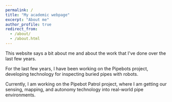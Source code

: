 ```yaml
---
permalink: /
title: "My academic webpage"
excerpt: "About me"
author_profile: true
redirect_from: 
  - /about/
  - /about.html
---
```


This website says a bit about me and about the work that I've done over the last few years.

For the last few years, I have been working on the Pipebots project, developing technology for inspecting buried pipes with robots.

Currently, I am working on the Pipebot Patrol project, where I am getting our sensing, mapping, and autonomy technology into real-world pipe environments.
